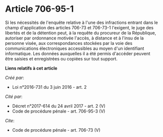 # Article 706-95-1

Si les nécessités de l'enquête relative à l'une des infractions entrant dans le champ d'application des articles 706-73 et
706-73-1 l'exigent, le juge des libertés et de la détention peut, à la requête du procureur de la République, autoriser par
ordonnance motivée l'accès, à distance et à l'insu de la personne visée, aux correspondances stockées par la voie des
communications électroniques accessibles au moyen d'un identifiant informatique. Les données auxquelles il a été permis
d'accéder peuvent être saisies et enregistrées ou copiées sur tout support.

**Liens relatifs à cet article**

_Créé par_:

  - Loi n°2016-731 du 3 juin 2016 - art. 2

_Cité par_:

  - Décret n°2017-614 du 24 avril 2017 - art. 2 (V)
  - Code de procédure pénale - art. 706-95-3 (V)

_Cite_:

  - Code de procédure pénale - art. 706-73 (V)
